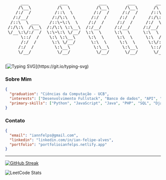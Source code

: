 <pre align="center">

      ___            ___            ___        ___        ___     
     /\__\          /\  \          /\__\      /\__\      /\  \    
    /:/  /         /::\  \        /:/  /     /:/  /     /::\  \   
   /:/__/         /:/\:\  \      /:/  /     /:/  /     /:/\:\  \  
  /::\  \ ___    /::\~\:\  \    /:/  /     /:/  /     /:/  \:\  \ 
 /:/\:\  /\__\  /:/\:\ \:\__\  /:/__/     /:/__/     /:/__/ \:\__\
 \/__\:\/:/  /  \:\~\:\ \/__/  \:\  \     \:\  \     \:\  \ /:/  /
      \::/  /    \:\ \:\__\     \:\  \     \:\  \     \:\  /:/  / 
      /:/  /      \:\ \/__/      \:\  \     \:\  \     \:\/:/  /  
     /:/  /        \:\__\         \:\__\     \:\__\     \::/  /   
     \/__/          \/__/          \/__/      \/__/      \/__/    

</pre>

[![Typing SVG](https://readme-typing-svg.demolab.com?font=Fira+Code&weight=500&size=25&duration=2500&vCenter=true&multiline=true&repeat=false&width=700&height=75&lines=%24+welcome;ol%C3%A1%2C+sou+o+Ian+Felipe%2C+bem-vindo+ao+meu+perfil!)](https://git.io/typing-svg)

### Sobre Mim
```json
{
  "graduation": "Ciências da Computação - UCB",
  "interests": ["Desenvolvimento Fullstack", "Banco de dados", "API", "Arquitetura de software", "Cibersegurança"],
  "primary-skills": ["Python", "JavaScript", "Java", "PHP", "SQL", "Django", "Flask", "Node.js", "Spring"]
}
```

### Contato
```json
{
  "email": "iannfelps@gmail.com",
  "linkedin": "linkedin.com/in/ian-felipe-alves",
  "portfolio": "portfolioianfelps.netlify.app"
}
```
---

[![GitHub Streak](https://streak-stats.demolab.com?user=ianfelps&theme=github-dark-blue&hide_border=true&border_radius=5&date_format=j%20M%5B%20Y%5D&mode=weekly&card_width=600)](https://git.io/streak-stats)

![LeetCode Stats](https://leetcard.jacoblin.cool/ianfelps?theme=dark&width=500&font=Cabin&border=0)
